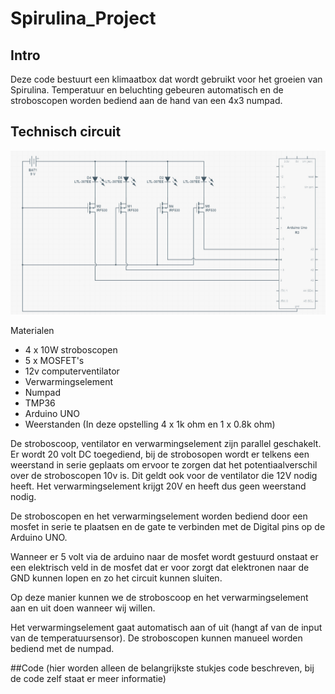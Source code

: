# Spirulina_Project

## Intro

Deze code bestuurt een klimaatbox dat wordt gebruikt voor het groeien van Spirulina. Temperatuur en beluchting gebeuren automatisch en de stroboscopen worden bediend aan de hand van een 4x3 numpad.

## Technisch circuit
![Image of Circuit](circuit.jpg)

Materialen
  - 4 x 10W stroboscopen
  - 5 x MOSFET's
  - 12v computerventilator
  - Verwarmingselement
  - Numpad
  - TMP36
  - Arduino UNO
  - Weerstanden (In deze opstelling 4 x 1k ohm en 1 x 0.8k ohm)

De stroboscoop, ventilator en verwarmingselement zijn parallel geschakelt. Er wordt 20 volt DC toegediend, bij de strobosopen wordt er telkens een weerstand in serie geplaats om ervoor te zorgen dat het potentiaalverschil over de stroboscopen 10v is.
Dit geldt ook voor de ventilator die 12V nodig heeft.
Het verwarmingselement krijgt 20V en heeft dus geen weerstand nodig.

De stroboscopen en het verwarmingselement worden bediend door een mosfet in serie te plaatsen en de gate te verbinden met de Digital pins op de Arduino UNO.

Wanneer er 5 volt via de arduino naar de mosfet wordt gestuurd onstaat er een elektrisch veld in de mosfet dat er voor zorgt dat elektronen naar de GND kunnen lopen en zo het circuit kunnen sluiten.

Op deze manier kunnen we de stroboscoop en het verwarmingselement aan en uit doen wanneer wij willen.

Het verwarmingselement gaat automatisch aan of uit (hangt af van de input van de temperatuursensor).
De stroboscopen kunnen manueel worden bediend met de numpad.

##Code (hier worden alleen de belangrijkste stukjes code beschreven, bij de code zelf staat er meer informatie)

  
